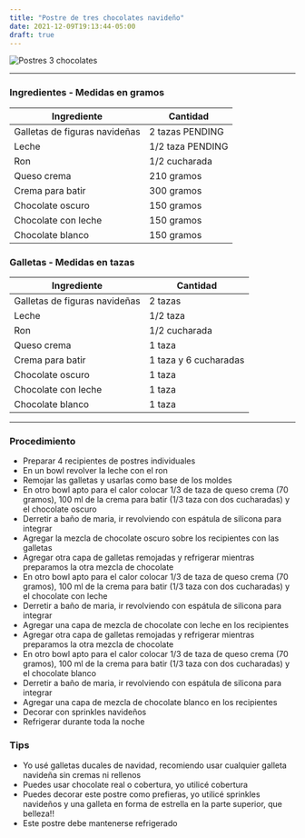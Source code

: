 ```yaml
---
title: "Postre de tres chocolates navideño"
date: 2021-12-09T19:13:44-05:00
draft: true
---
```

![Postres 3 chocolates](../../images/galletas_avena_zanahoria.jpg)
___
### Ingredientes - Medidas en gramos

| Ingrediente | Cantidad |
| ----------- | ----------- |
| Galletas de figuras navideñas | 2 tazas PENDING |
| Leche | 1/2 taza PENDING |
| Ron | 1/2 cucharada |
| Queso crema | 210 gramos |
| Crema para batir | 300 gramos | 
| Chocolate oscuro | 150 gramos |
| Chocolate con leche | 150 gramos |
| Chocolate blanco | 150 gramos |

### Galletas - Medidas en tazas 

| Ingrediente | Cantidad |
| ----------- | ----------- |
| Galletas de figuras navideñas | 2 tazas |
| Leche | 1/2 taza |
| Ron | 1/2 cucharada |
| Queso crema | 1 taza |
| Crema para batir | 1 taza y 6 cucharadas | 
| Chocolate oscuro | 1 taza |
| Chocolate con leche | 1 taza |
| Chocolate blanco | 1 taza |

___

### Procedimiento
- Preparar 4 recipientes de postres individuales
- En un bowl revolver la leche con el ron
- Remojar las galletas y usarlas como base de los moldes
- En otro bowl apto para el calor colocar 1/3 de taza de queso crema (70 gramos), 100 ml de la crema para batir (1/3 taza con dos cucharadas) y el chocolate oscuro
- Derretir a baño de maria, ir revolviendo con espátula de silicona para integrar
- Agregar la mezcla de chocolate oscuro sobre los recipientes con las galletas
- Agregar otra capa de galletas remojadas y refrigerar mientras preparamos la otra mezcla de chocolate
- En otro bowl apto para el calor colocar 1/3 de taza de queso crema (70 gramos), 100 ml de la crema para batir (1/3 taza con dos cucharadas) y el chocolate con leche
- Derretir a baño de maria, ir revolviendo con espátula de silicona para integrar
- Agregar una capa de mezcla de chocolate con leche en los recipientes
- Agregar otra capa de galletas remojadas y refrigerar mientras preparamos la otra mezcla de chocolate
- En otro bowl apto para el calor colocar 1/3 de taza de queso crema (70 gramos), 100 ml de la crema para batir (1/3 taza con dos cucharadas) y el chocolate blanco
- Derretir a baño de maria, ir revolviendo con espátula de silicona para integrar
- Agregar una capa de mezcla de chocolate blanco en los recipientes
- Decorar con sprinkles navideños
- Refrigerar durante toda la noche


### Tips 
- Yo usé galletas ducales de navidad, recomiendo usar cualquier galleta navideña sin cremas ni rellenos
- Puedes usar chocolate real o cobertura, yo utilicé cobertura
- Puedes decorar este postre como prefieras, yo utilicé sprinkles navideños y una galleta en forma de estrella en la parte superior, que belleza!!
- Este postre debe mantenerse refrigerado

